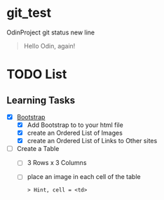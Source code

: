 # git_test
OdinProject
git status
new line
>Hello Odin, again!


# TODO List

## Learning Tasks

- [x] [Bootstrap](https://getbootstrap.com/docs)
  - [x] Add Bootstrap to to your html file
  - [x] create an Ordered List of Images
  - [x] create an Ordered List of Links to Other sites
- [ ] Create a Table
  - [ ] 3 Rows x 3 Columns
  - [ ] place an image in each cell of the table

        > Hint, cell = <td>
